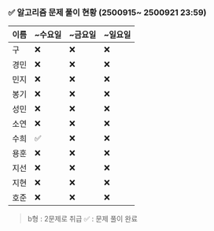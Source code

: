 ### ✅ 알고리즘 문제 풀이 현황 (2500915~ 2500921 23:59)

| 이름   | ~수요일 | ~금요일 | ~일요일 | 
|--------|--------|--------|--------|
| 구     | ❌      | ❌     | ❌     | 
| 경민   | ❌      | ❌     | ❌     | 
| 민지   | ❌      | ❌     | ❌     | 
| 봉기   | ❌      | ❌     | ❌     | 
| 성민   | ❌      | ❌     | ❌     |
| 소연   | ❌      | ❌     | ❌     | 
| 수희   | ✅      | ❌     | ❌     | 
| 용훈   | ❌      | ❌     | ❌     | 
| 지선   | ❌      | ❌     | ❌     | 
| 지현   | ❌      | ❌     | ❌     | 
| 호준   | ❌      | ❌     | ❌     |  

> b형 : 2문제로 취급
> ✅ : 문제 풀이 완료
